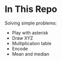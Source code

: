 # In This Repo

Solving simple problems:
- Play with asterisk
- Draw XYZ
- Multiplication table
- Encode
- Mean and median
